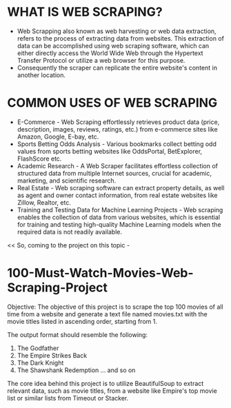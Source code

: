 # WHAT IS WEB SCRAPING?
* Web Scrapping also known as web harvesting or web data extraction, refers to the process of extracting data from websites. This extraction of data can be accomplished using 
web scraping software, which can either directly access the World Wide Web through the Hypertext Transfer Protocol or utilize a web browser for this purpose.
* Consequently the scraper can replicate the entire website's content in another location.

# COMMON USES OF WEB SCRAPING
* E-Commerce - Web Scraping effortlessly retrieves product data (price, description, images, reviews, ratings, etc.) from e-commerce sites like Amazon, Google, E-bay, etc.
* Sports Betting Odds Analysis - Various bookmarks collect betting odd values from sports betting websites like OddsPortal, BetExplorer, FlashScore etc.
* Academic Research - A Web Scraper facilitates effortless collection of structured data from multiple Internet sources, crucial for academic, marketing, and scientific research.
* Real Estate - Web scraping software can extract property details, as well as agent and owner contact information, from real estate websites like Zillow, Realtor, etc.
* Training and Testing Data for Machine Learning Projects - Web scraping enables the collection of data from various websites, which is essential for training and testing
high-quality Machine Learning models when the required data is not readily available.

<< So, coming to the project on this topic - 

# 100-Must-Watch-Movies-Web-Scraping-Project
Objective:
The objective of this project is to scrape the top 100 movies of all time from a website and generate a text file named movies.txt with the movie titles listed in ascending
order, starting from 1.

The output format should resemble the following:
1) The Godfather
2) The Empire Strikes Back
3) The Dark Knight
4) The Shawshank Redemption
... and so on
   
The core idea behind this project is to utilize BeautifulSoup to extract relevant data, such as movie titles, from a website like Empire's top movie list or similar lists
from Timeout or Stacker.
